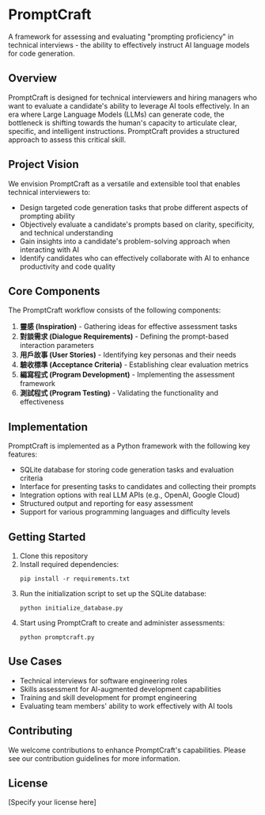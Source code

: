 # PromptCraft

A framework for assessing and evaluating "prompting proficiency" in technical interviews - the ability to effectively instruct AI language models for code generation.

## Overview

PromptCraft is designed for technical interviewers and hiring managers who want to evaluate a candidate's ability to leverage AI tools effectively. In an era where Large Language Models (LLMs) can generate code, the bottleneck is shifting towards the human's capacity to articulate clear, specific, and intelligent instructions. PromptCraft provides a structured approach to assess this critical skill.

## Project Vision

We envision PromptCraft as a versatile and extensible tool that enables technical interviewers to:

- Design targeted code generation tasks that probe different aspects of prompting ability
- Objectively evaluate a candidate's prompts based on clarity, specificity, and technical understanding
- Gain insights into a candidate's problem-solving approach when interacting with AI
- Identify candidates who can effectively collaborate with AI to enhance productivity and code quality

## Core Components

The PromptCraft workflow consists of the following components:

1. **靈感 (Inspiration)** - Gathering ideas for effective assessment tasks
2. **對談需求 (Dialogue Requirements)** - Defining the prompt-based interaction parameters
3. **用戶故事 (User Stories)** - Identifying key personas and their needs
4. **驗收標準 (Acceptance Criteria)** - Establishing clear evaluation metrics
5. **編寫程式 (Program Development)** - Implementing the assessment framework
6. **測試程式 (Program Testing)** - Validating the functionality and effectiveness

## Implementation

PromptCraft is implemented as a Python framework with the following key features:

- SQLite database for storing code generation tasks and evaluation criteria
- Interface for presenting tasks to candidates and collecting their prompts
- Integration options with real LLM APIs (e.g., OpenAI, Google Cloud)
- Structured output and reporting for easy assessment
- Support for various programming languages and difficulty levels

## Getting Started

1. Clone this repository
2. Install required dependencies:
   ```
   pip install -r requirements.txt
   ```
3. Run the initialization script to set up the SQLite database:
   ```
   python initialize_database.py
   ```
4. Start using PromptCraft to create and administer assessments:
   ```
   python promptcraft.py
   ```

## Use Cases

- Technical interviews for software engineering roles
- Skills assessment for AI-augmented development capabilities
- Training and skill development for prompt engineering
- Evaluating team members' ability to work effectively with AI tools

## Contributing

We welcome contributions to enhance PromptCraft's capabilities. Please see our contribution guidelines for more information.

## License

[Specify your license here] 
